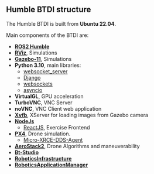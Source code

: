 ## Humble BTDI structure

The Humble BTDI is built from **Ubuntu 22.04**.

Main components of the BTDI are:

- [**ROS2 Humble**](https://docs.ros.org/en/humble/index.html) 
- [**RViz**](https://github.com/ros2/rviz), Simulations
- [**Gazebo-11**](http://gazebosim.org/), Simulations
- **Python 3.10**, main libraries:
    - [websocket_server](https://pypi.org/project/websocket-server/)
    - [Django](https://docs.djangoproject.com/en/4.2/releases/4.1/)
    - [websockets](https://pypi.org/project/websockets/)
    - [asyncio](https://pypi.org/project/asyncio/)
- **VirtualGL**, GPU acceleration
- **TurboVNC**, VNC Server
- **noVNC**, VNC Client web application 
- [**Xvfb**](https://www.x.org/releases/X11R7.6/doc/man/man1/Xvfb.1.xhtml), XServer for loading images from Gazebo camera
- [**NodeJs**](https://nodejs.org/en/docs)
	- [ReactJS](https://react.dev/learn), Exercise Frontend
- [**PX4**](https://github.com/PX4/PX4-Autopilot), Drone simulation.
    - [Micro-XRCE-DDS-Agent](https://github.com/eProsima/Micro-XRCE-DDS-Agent.git)
- [**AeroStack2**](https://aerostack2.github.io/), Drone Algorithms and maneuverability
- [**Bt-Studio**](https://github.com/JdeRobot/bt-studio)
- [**RoboticsInfrastructure**](https://github.com/JdeRobot/RoboticsInfrastructure)
- [**RoboticsApplicationManager**](https://github.com/JdeRobot/RoboticsApplicationManager)
